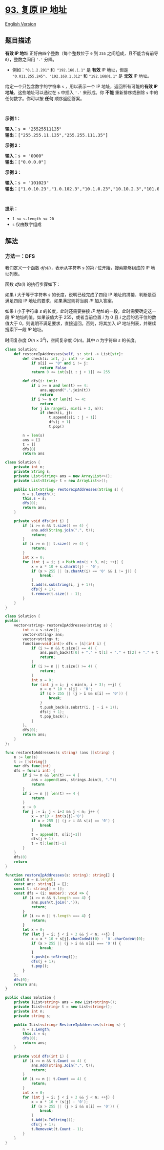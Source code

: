 # [93. 复原 IP 地址](https://leetcode.cn/problems/restore-ip-addresses)

[English Version](/solution/0000-0099/0093.Restore%20IP%20Addresses/README_EN.md)

<!-- tags:字符串,回溯 -->

## 题目描述

<!-- 这里写题目描述 -->

<p><strong>有效 IP 地址</strong> 正好由四个整数（每个整数位于 <code>0</code> 到 <code>255</code> 之间组成，且不能含有前导 <code>0</code>），整数之间用 <code>'.'</code> 分隔。</p>

<ul>
	<li>例如：<code>"0.1.2.201"</code> 和<code> "192.168.1.1"</code> 是 <strong>有效</strong> IP 地址，但是 <code>"0.011.255.245"</code>、<code>"192.168.1.312"</code> 和 <code>"192.168@1.1"</code> 是 <strong>无效</strong> IP 地址。</li>
</ul>

<p>给定一个只包含数字的字符串 <code>s</code> ，用以表示一个 IP 地址，返回所有可能的<strong>有效 IP 地址</strong>，这些地址可以通过在 <code>s</code> 中插入&nbsp;<code>'.'</code> 来形成。你 <strong>不能</strong>&nbsp;重新排序或删除 <code>s</code> 中的任何数字。你可以按 <strong>任何</strong> 顺序返回答案。</p>

<p>&nbsp;</p>

<p><strong>示例 1：</strong></p>

<pre>
<strong>输入：</strong>s = "25525511135"
<strong>输出：</strong>["255.255.11.135","255.255.111.35"]
</pre>

<p><strong>示例 2：</strong></p>

<pre>
<strong>输入：</strong>s = "0000"
<strong>输出：</strong>["0.0.0.0"]
</pre>

<p><strong>示例 3：</strong></p>

<pre>
<strong>输入：</strong>s = "101023"
<strong>输出：</strong>["1.0.10.23","1.0.102.3","10.1.0.23","10.10.2.3","101.0.2.3"]
</pre>

<p>&nbsp;</p>

<p><strong>提示：</strong></p>

<ul>
	<li><code>1 &lt;= s.length &lt;= 20</code></li>
	<li><code>s</code> 仅由数字组成</li>
</ul>

## 解法

### 方法一：DFS

我们定义一个函数 $dfs(i)$，表示从字符串 $s$ 的第 $i$ 位开始，搜索能够组成的 IP 地址列表。

函数 $dfs(i)$ 的执行步骤如下：

如果 $i$ 大于等于字符串 $s$ 的长度，说明已经完成了四段 IP 地址的拼接，判断是否满足四段 IP 地址的要求，如果满足则将当前 $IP$ 加入答案。

如果 $i$ 小于字符串 $s$ 的长度，此时还需要拼接 $IP$ 地址的一段，此时需要确定这一段 $IP$ 地址的值。如果该值大于 $255$，或者当前位置 $i$ 为 $0$ 且 $i$ 之后的若干位的数值大于 $0$，则说明不满足要求，直接返回。否则，将其加入 $IP$ 地址列表，并继续搜索下一段 $IP$ 地址。

时间复杂度 $O(n \times 3^4)$，空间复杂度 $O(n)$。其中 $n$ 为字符串 $s$ 的长度。

<!-- tabs:start -->

```python
class Solution:
    def restoreIpAddresses(self, s: str) -> List[str]:
        def check(i: int, j: int) -> int:
            if s[i] == "0" and i != j:
                return False
            return 0 <= int(s[i : j + 1]) <= 255

        def dfs(i: int):
            if i >= n and len(t) == 4:
                ans.append(".".join(t))
                return
            if i >= n or len(t) >= 4:
                return
            for j in range(i, min(i + 3, n)):
                if check(i, j):
                    t.append(s[i : j + 1])
                    dfs(j + 1)
                    t.pop()

        n = len(s)
        ans = []
        t = []
        dfs(0)
        return ans
```

```java
class Solution {
    private int n;
    private String s;
    private List<String> ans = new ArrayList<>();
    private List<String> t = new ArrayList<>();

    public List<String> restoreIpAddresses(String s) {
        n = s.length();
        this.s = s;
        dfs(0);
        return ans;
    }

    private void dfs(int i) {
        if (i >= n && t.size() == 4) {
            ans.add(String.join(".", t));
            return;
        }
        if (i >= n || t.size() >= 4) {
            return;
        }
        int x = 0;
        for (int j = i; j < Math.min(i + 3, n); ++j) {
            x = x * 10 + s.charAt(j) - '0';
            if (x > 255 || (s.charAt(i) == '0' && i != j)) {
                break;
            }
            t.add(s.substring(i, j + 1));
            dfs(j + 1);
            t.remove(t.size() - 1);
        }
    }
}
```

```cpp
class Solution {
public:
    vector<string> restoreIpAddresses(string s) {
        int n = s.size();
        vector<string> ans;
        vector<string> t;
        function<void(int)> dfs = [&](int i) {
            if (i >= n && t.size() == 4) {
                ans.push_back(t[0] + "." + t[1] + "." + t[2] + "." + t[3]);
                return;
            }
            if (i >= n || t.size() >= 4) {
                return;
            }
            int x = 0;
            for (int j = i; j < min(n, i + 3); ++j) {
                x = x * 10 + s[j] - '0';
                if (x > 255 || (j > i && s[i] == '0')) {
                    break;
                }
                t.push_back(s.substr(i, j - i + 1));
                dfs(j + 1);
                t.pop_back();
            }
        };
        dfs(0);
        return ans;
    }
};
```

```go
func restoreIpAddresses(s string) (ans []string) {
	n := len(s)
	t := []string{}
	var dfs func(int)
	dfs = func(i int) {
		if i >= n && len(t) == 4 {
			ans = append(ans, strings.Join(t, "."))
			return
		}
		if i >= n || len(t) == 4 {
			return
		}
		x := 0
		for j := i; j < i+3 && j < n; j++ {
			x = x*10 + int(s[j]-'0')
			if x > 255 || (j > i && s[i] == '0') {
				break
			}
			t = append(t, s[i:j+1])
			dfs(j + 1)
			t = t[:len(t)-1]
		}
	}
	dfs(0)
	return
}
```

```ts
function restoreIpAddresses(s: string): string[] {
    const n = s.length;
    const ans: string[] = [];
    const t: string[] = [];
    const dfs = (i: number): void => {
        if (i >= n && t.length === 4) {
            ans.push(t.join('.'));
            return;
        }
        if (i >= n || t.length === 4) {
            return;
        }
        let x = 0;
        for (let j = i; j < i + 3 && j < n; ++j) {
            x = x * 10 + s[j].charCodeAt(0) - '0'.charCodeAt(0);
            if (x > 255 || (j > i && s[i] === '0')) {
                break;
            }
            t.push(x.toString());
            dfs(j + 1);
            t.pop();
        }
    };
    dfs(0);
    return ans;
}
```

```cs
public class Solution {
    private IList<string> ans = new List<string>();
    private IList<string> t = new List<string>();
    private int n;
    private string s;

    public IList<string> RestoreIpAddresses(string s) {
        n = s.Length;
        this.s = s;
        dfs(0);
        return ans;
    }

    private void dfs(int i) {
        if (i >= n && t.Count == 4) {
            ans.Add(string.Join(".", t));
            return;
        }
        if (i >= n || t.Count == 4) {
            return;
        }
        int x = 0;
        for (int j = i; j < i + 3 && j < n; ++j) {
            x = x * 10 + (s[j] - '0');
            if (x > 255 || (j > i && s[i] == '0')) {
                break;
            }
            t.Add(x.ToString());
            dfs(j + 1);
            t.RemoveAt(t.Count - 1);
        }
    }
}
```

<!-- tabs:end -->

<!-- end -->
